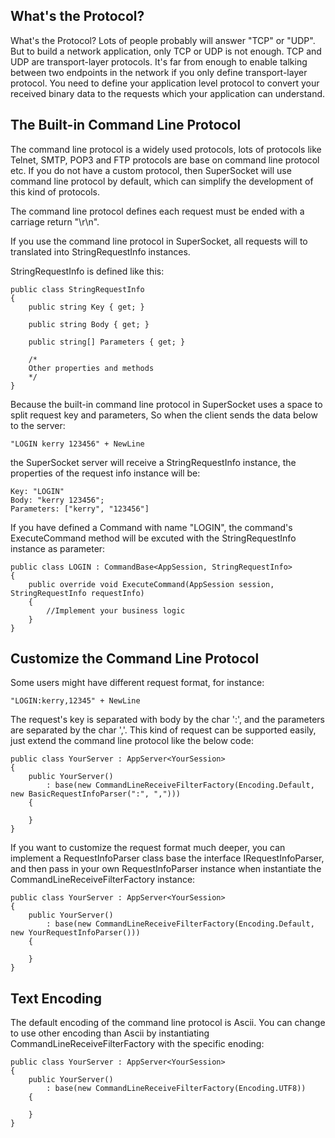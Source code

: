 ## What's the Protocol?

What's the Protocol? Lots of people probably will answer "TCP" or "UDP". But to build a network application, only TCP or UDP is not enough. TCP and UDP are transport-layer protocols. It's far from enough to enable talking between two endpoints in the network if you only define transport-layer protocol. You need to define your application level protocol to convert your received binary data to the requests which your application can understand.

## The Built-in Command Line Protocol

The command line protocol is a widely used protocols, lots of protocols like Telnet, SMTP, POP3 and FTP protocols are base on command line protocol etc. If you do not have a custom protocol, then SuperSocket will use command line protocol by default, which can simplify the development of this kind of protocols.

The command line protocol defines each request must be ended with a carriage return "\r\n".

If you use the command line protocol in SuperSocket, all requests will to translated into StringRequestInfo instances.

StringRequestInfo is defined like this:

    public class StringRequestInfo
    {
        public string Key { get; }
        
        public string Body { get; }
        
        public string[] Parameters { get; }

        /*
        Other properties and methods
        */
    }

Because the built-in command line protocol in SuperSocket uses a space to split request key and parameters,
So when the client sends the data below to the server:

    "LOGIN kerry 123456" + NewLine

the SuperSocket server will receive a StringRequestInfo instance, the properties of the request info instance will be:

    Key: "LOGIN"
    Body: "kerry 123456";
    Parameters: ["kerry", "123456"]


If you have defined a Command with name "LOGIN", the command's ExecuteCommand method will be excuted with the StringRequestInfo instance as parameter:

    public class LOGIN : CommandBase<AppSession, StringRequestInfo>
    {
        public override void ExecuteCommand(AppSession session, StringRequestInfo requestInfo)
        {
            //Implement your business logic
        }
    }


## Customize the Command Line Protocol

Some users might have different request format, for instance:

    "LOGIN:kerry,12345" + NewLine

The request's key is separated with body by the char ':', and the parameters are separated by the char ','. This kind of request can be supported easily, just extend the command line protocol like the below code:

    public class YourServer : AppServer<YourSession>
    {
        public YourServer()
            : base(new CommandLineReceiveFilterFactory(Encoding.Default, new BasicRequestInfoParser(":", ",")))
        {

        }
    }

If you want to customize the request format much deeper, you can implement a RequestInfoParser class base the interface IRequestInfoParser<StringRequestInfo>, and then pass in your own RequestInfoParser instance when instantiate the CommandLineReceiveFilterFactory instance:

    public class YourServer : AppServer<YourSession>
    {
        public YourServer()
            : base(new CommandLineReceiveFilterFactory(Encoding.Default, new YourRequestInfoParser()))
        {

        }
    }
    
## Text Encoding

The default encoding of the command line protocol is Ascii. You can change to use other encoding than Ascii by instantiating CommandLineReceiveFilterFactory with the specific enoding:

    public class YourServer : AppServer<YourSession>
    {
        public YourServer()
            : base(new CommandLineReceiveFilterFactory(Encoding.UTF8))
        {

        }
    }
